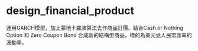 # design_financial_product
運用GARCH模型，加上蒙地卡羅演算法去作商品訂價。結合Cash or Nothing Option 和 Zero Coupon Bond 合成新的結構型商品，標的為美元兌人民幣匯率的波動率。
